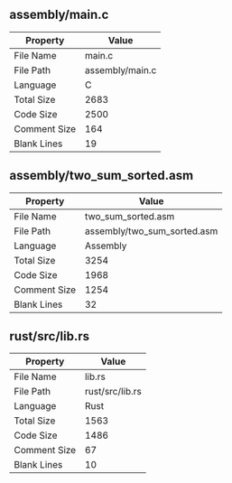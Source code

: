 ## assembly/main.c

| Property      | Value       |
|---------------|-------------|
| File Name     | main.c          |
| File Path     | assembly/main.c          |
| Language      | C          |
| Total Size    | 2683          |
| Code Size     | 2500          |
| Comment Size  | 164          |
| Blank Lines   | 19          |
## assembly/two_sum_sorted.asm

| Property      | Value       |
|---------------|-------------|
| File Name     | two_sum_sorted.asm          |
| File Path     | assembly/two_sum_sorted.asm          |
| Language      | Assembly          |
| Total Size    | 3254          |
| Code Size     | 1968          |
| Comment Size  | 1254          |
| Blank Lines   | 32          |
## rust/src/lib.rs

| Property      | Value       |
|---------------|-------------|
| File Name     | lib.rs          |
| File Path     | rust/src/lib.rs          |
| Language      | Rust          |
| Total Size    | 1563          |
| Code Size     | 1486          |
| Comment Size  | 67          |
| Blank Lines   | 10          |

